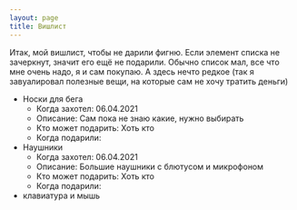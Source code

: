 ```yaml
---
layout: page
title: Вишлист
---
```


Итак, мой вишлист, чтобы не дарили фигню. Если элемент списка не зачеркнут, значит его ещё не подарили. 
Обычно список мал, все что мне очень надо, я и сам покупаю. А здесь нечто редкое (так я завуалировал полезные вещи, на которые сам не хочу тратить деньги)

* Носки для бега
    * Когда захотел: 06.04.2021
    * Описание: Сам пока не знаю какие, нужно выбирать
    * Кто может подарить: Хоть кто
    * Когда подарили: 
* Наушники
    * Когда захотел: 06.04.2021
    * Описание: Большие наушники с блютусом и микрофоном
    * Кто может подарить: Хоть кто
    * Когда подарили: 
* клавиатура и мышь

